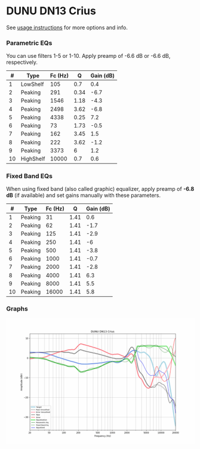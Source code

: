 # DUNU DN13 Crius
See [usage instructions](https://github.com/jaakkopasanen/AutoEq#usage) for more options and info.

### Parametric EQs
You can use filters 1-5 or 1-10. Apply preamp of -6.6 dB or -6.6 dB, respectively.

|   # | Type      |   Fc (Hz) |    Q |   Gain (dB) |
|-----|-----------|-----------|------|-------------|
|   1 | LowShelf  |       105 | 0.7  |         0.4 |
|   2 | Peaking   |       291 | 0.34 |        -6.7 |
|   3 | Peaking   |      1546 | 1.18 |        -4.3 |
|   4 | Peaking   |      2498 | 3.62 |        -6.8 |
|   5 | Peaking   |      4338 | 0.25 |         7.2 |
|   6 | Peaking   |        73 | 1.73 |        -0.5 |
|   7 | Peaking   |       162 | 3.45 |         1.5 |
|   8 | Peaking   |       222 | 3.62 |        -1.2 |
|   9 | Peaking   |      3373 | 6    |         1.2 |
|  10 | HighShelf |     10000 | 0.7  |         0.6 |

### Fixed Band EQs
When using fixed band (also called graphic) equalizer, apply preamp of **-6.8 dB** (if available) and set gains manually with these parameters.

|   # | Type    |   Fc (Hz) |    Q |   Gain (dB) |
|-----|---------|-----------|------|-------------|
|   1 | Peaking |        31 | 1.41 |         0.6 |
|   2 | Peaking |        62 | 1.41 |        -1.7 |
|   3 | Peaking |       125 | 1.41 |        -2.9 |
|   4 | Peaking |       250 | 1.41 |        -6   |
|   5 | Peaking |       500 | 1.41 |        -3.8 |
|   6 | Peaking |      1000 | 1.41 |        -0.7 |
|   7 | Peaking |      2000 | 1.41 |        -2.8 |
|   8 | Peaking |      4000 | 1.41 |         6.3 |
|   9 | Peaking |      8000 | 1.41 |         5.5 |
|  10 | Peaking |     16000 | 1.41 |         5.8 |

### Graphs
![](./DUNU%20DN13%20Crius.png)
